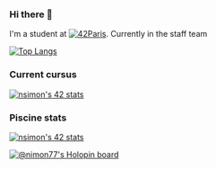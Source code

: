 ### Hi there 👋

I'm a student at [![42Paris](https://img.shields.io/badge/Paris-FFFFFF?style=plastic&logo=42&logoColor=000000)](https://profile.intra.42.fr/users/nsimon). Currently in the staff team

[![Top Langs](https://github-readme-stats.vercel.app/api/top-langs/?username=nimon77&layout=compact&title_color=fff&icon_color=79ff97&text_color=9f9f9f&bg_color=151515)](https://github.com/anuraghazra/github-readme-stats)

### Current cursus

[![nsimon's 42 stats](https://badge42.vercel.app/api/v2/stats/cl1760y9m000609l6a99op4na?cursusId=21&coalitionId=46)](https://github.com/JaeSeoKim/badge42)

### Piscine stats

[![nsimon's 42 stats](https://badge42.vercel.app/api/v2/stats/cl1760y9m000609l6a99op4na?cursusId=9&coalitionId=11)](https://github.com/JaeSeoKim/badge42)

[![@nimon77's Holopin board](https://holopin.me/nimon77)](https://holopin.io/@nimon77)
